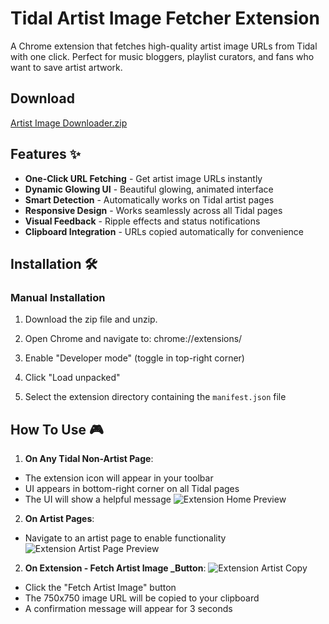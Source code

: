 # Tidal Artist Image Fetcher Extension

A Chrome extension that fetches high-quality artist image URLs from Tidal with one click. Perfect for music bloggers, playlist curators, and fans who want to save artist artwork.

## Download
[Artist Image Downloader.zip](https://github.com/user-attachments/files/19583979/Artist.Image.Downloader.zip)

## Features ✨

- **One-Click URL Fetching** - Get artist image URLs instantly
- **Dynamic Glowing UI** - Beautiful glowing, animated interface
- **Smart Detection** - Automatically works on Tidal artist pages
- **Responsive Design** - Works seamlessly across all Tidal pages
- **Visual Feedback** - Ripple effects and status notifications
- **Clipboard Integration** - URLs copied automatically for convenience

## Installation 🛠️

### Manual Installation
1. Download the zip file and unzip.
3. Open Chrome and navigate to: chrome://extensions/

4. Enable "Developer mode" (toggle in top-right corner)
5. Click "Load unpacked"
6. Select the extension directory containing the `manifest.json` file

## How To Use 🎮

1. **On Any Tidal Non-Artist Page**:
- The extension icon will appear in your toolbar
- UI appears in bottom-right corner on all Tidal pages
- The UI will show a helpful message
![Extension Home Preview](https://github.com/user-attachments/assets/2627cfbf-806f-437b-bbb5-23093a065ce7)

2. **On Artist Pages**:
- Navigate to an artist page to enable functionality
![Extension Artist Page Preview](https://github.com/user-attachments/assets/0eab4ae6-43e2-4394-a0f8-d5e0a462fd37)

2. **On Extension - Fetch Artist Image _Button**:
![Extension Artist Copy](https://github.com/user-attachments/assets/ba1090f6-bdf1-4f63-a868-8edf3e7505ab)
- Click the "Fetch Artist Image" button
- The 750x750 image URL will be copied to your clipboard
- A confirmation message will appear for 3 seconds
